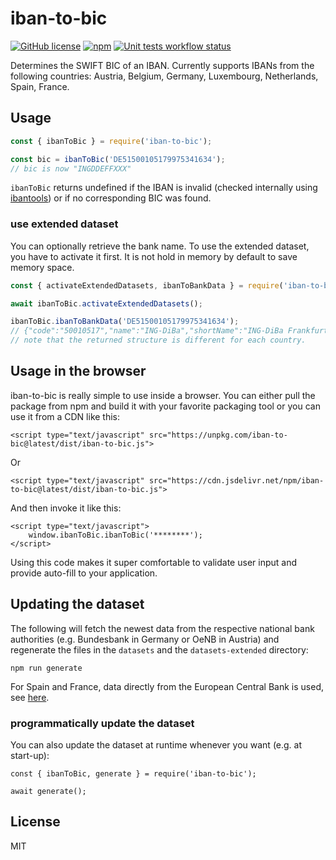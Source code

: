 # iban-to-bic

[![GitHub license](https://img.shields.io/github/license/sigalor/iban-to-bic)](https://github.com/sigalor/iban-to-bic/blob/master/LICENSE) [![npm](https://img.shields.io/npm/v/iban-to-bic)](https://www.npmjs.com/package/iban-to-bic) [![Unit tests workflow status](https://github.com/sigalor/iban-to-bic/actions/workflows/tests.yaml/badge.svg)](https://github.com/sigalor/iban-to-bic/actions/workflows/tests.yaml)

Determines the SWIFT BIC of an IBAN. Currently supports IBANs from the following countries: Austria, Belgium, Germany, Luxembourg, Netherlands, Spain, France.

## Usage

```javascript
const { ibanToBic } = require('iban-to-bic');

const bic = ibanToBic('DE51500105179975341634');
// bic is now "INGDDEFFXXX"
```

`ibanToBic` returns undefined if the IBAN is invalid (checked internally using [ibantools](https://github.com/Simplify/ibantools)) or if no corresponding BIC was found.

### use extended dataset

You can optionally retrieve the bank name. To use the extended dataset, you have to activate it first. It is not hold in memory by default to save memory space. 

```javascript
const { activateExtendedDatasets, ibanToBankData } = require('iban-to-bic');

await ibanToBic.activateExtendedDatasets();

ibanToBic.ibanToBankData('DE51500105179975341634');
// {"code":"50010517","name":"ING-DiBa","shortName":"ING-DiBa Frankfurt am Main","bic":"INGDDEFFXXX"}
// note that the returned structure is different for each country.

```

## Usage in the browser

iban-to-bic is really simple to use inside a browser. You can either pull the package from npm and build it with your favorite packaging tool or you can use it from a CDN like this:

```
<script type="text/javascript" src="https://unpkg.com/iban-to-bic@latest/dist/iban-to-bic.js">
```

Or

```
<script type="text/javascript" src="https://cdn.jsdelivr.net/npm/iban-to-bic@latest/dist/iban-to-bic.js">
```

And then invoke it like this:

```
<script type="text/javascript">
	window.ibanToBic.ibanToBic('********');
</script>
```

Using this code makes it super comfortable to validate user input and provide auto-fill to your application.

## Updating the dataset

The following will fetch the newest data from the respective national bank authorities (e.g. Bundesbank in Germany or OeNB in Austria) and regenerate the files in the `datasets` and the `datasets-extended` directory:

```
npm run generate
```

For Spain and France, data directly from the European Central Bank is used, see [here](https://www.ecb.europa.eu/stats/financial_corporations/list_of_financial_institutions/html/monthly_list-MID.en.html).

### programmatically update the dataset

You can also update the dataset at runtime whenever you want (e.g. at start-up):

```
const { ibanToBic, generate } = require('iban-to-bic');

await generate();

```


## License

MIT
